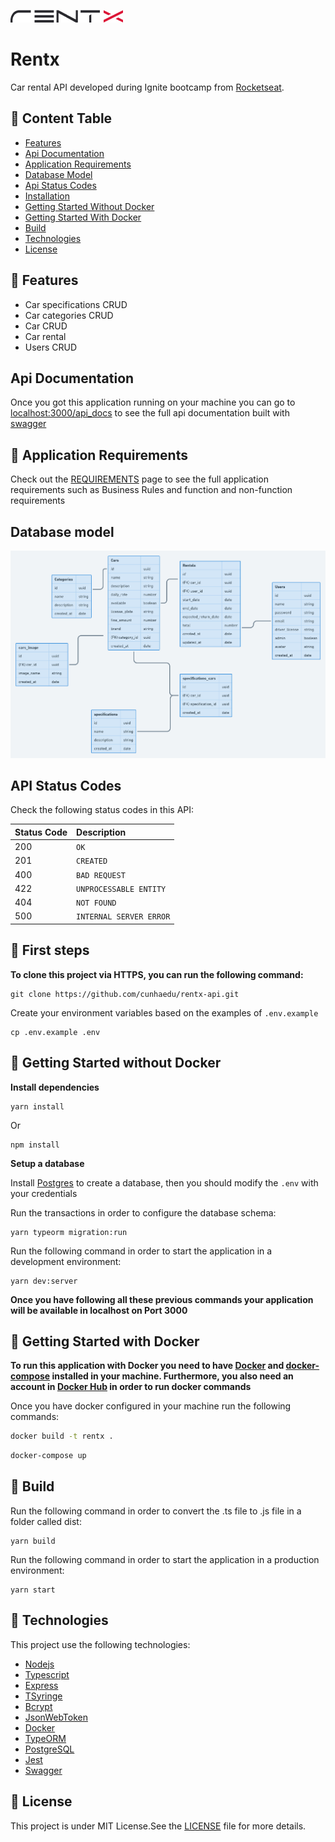 ![logo](public/application_logo.png)

# Rentx

Car rental API developed during Ignite bootcamp from [Rocketseat](https://www.rocketseat.com.br/).

## :pushpin: Content Table

* [Features](#rocket-features)
* [Api Documentation](#rocket-features)
* [Application Requirements](#closed_book-application-requirements)
* [Database Model](#database-model)
* [Api Status Codes](#api-status-codes)
* [Installation](#construction_worker-first-steps)
* [Getting Started Without Docker](#runner-getting-started-without-docker)
* [Getting Started With Docker](#runner-getting-started-with-docker)
* [Build](#runner-build)
* [Technologies](#rocket-technologies)
* [License](#closed_book-license)

## :rocket: Features

* Car specifications CRUD
* Car categories CRUD
* Car CRUD
* Car rental
* Users CRUD

## Api Documentation

Once you got this application running on your machine
you can go to [localhost:3000/api_docs](http://localhost:3000/api_docs)
to see the full api documentation built with [swagger](https://swagger.io/)

## :closed_book: Application Requirements

Check out the [REQUIREMENTS](./REQUIREMENTS.md) page to see the full application requirements
such as Business Rules and function and non-function requirements

## Database model

![model](public/erd.png)

## API Status Codes

Check the following status codes in this API:

| Status Code | Description |
|:------------| :--- |
| 200         | `OK` |
| 201         | `CREATED` |
| 400         | `BAD REQUEST` |
| 422         | `UNPROCESSABLE ENTITY` |
| 404         | `NOT FOUND` |
| 500         | `INTERNAL SERVER ERROR` |

## :construction_worker: First steps

**To clone this project via HTTPS, you can run the following command:**

```
git clone https://github.com/cunhaedu/rentx-api.git
```

Create your environment variables based on the examples of `.env.example`

```
cp .env.example .env
```

## :runner: Getting Started without Docker

**Install dependencies**

```
yarn install
```
Or
```
npm install
```

**Setup a database**

Install [Postgres](https://www.postgresql.org/) to create a database, then you should modify the ```.env``` with your credentials

Run the transactions in order to configure the database schema:
```
yarn typeorm migration:run
```

Run the following command in order to start the application in a development environment:
```
yarn dev:server
```

**Once you have following all these previous commands your application will be available
in localhost on Port 3000**

## :runner: Getting Started with Docker

**To run this application with Docker you need to have [Docker](https://docs.docker.com/)
and [docker-compose](https://docs.docker.com/compose/) installed in your machine.
Furthermore, you also need an account in [Docker Hub](https://hub.docker.com/) in order to run docker commands**

Once you have docker configured in your machine run the following commands:

```bash
docker build -t rentx .
```

```bash
docker-compose up
```

## :runner: Build
Run the following command in order to convert the .ts file to .js file in a folder called dist:
```
yarn build
```

Run the following command in order to start the application in a production environment:
```
yarn start
```

## :rocket: Technologies

This project use the following technologies:

* [Nodejs](https://nodejs.org/en/)
* [Typescript](https://www.typescriptlang.org/)
* [Express](http://expressjs.com/)
* [TSyringe](https://www.npmjs.com/package/tsyringe)
* [Bcrypt](https://www.npmjs.com/package/bcrypt)
* [JsonWebToken](https://jwt.io/)
* [Docker](https://docs.docker.com/)
* [TypeORM](https://typeorm.io)
* [PostgreSQL](https://www.postgresql.org/)
* [Jest](https://jestjs.io/)
* [Swagger](https://swagger.io/)

## :closed_book: License

This project is under MIT License.See the [LICENSE](./LICENSE) file for more details.
